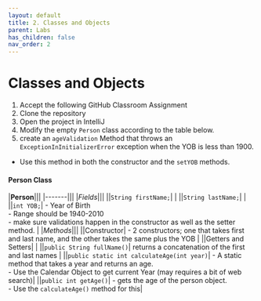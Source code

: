 ```yaml
---
layout: default
title: 2. Classes and Objects
parent: Labs
has_children: false
nav_order: 2
---
```


# Classes and Objects
1. Accept the following GitHub Classroom Assignment
2. Clone the repository
3. Open the project in IntelliJ
4. Modify the empty `Person` class according to the table below.
5. create an `ageValidation` Method that throws an `ExceptionInInitializerError` exception when the YOB is less than 1900.
  - Use this method in both the constructor and the `setYOB` methods.



#### Person Class

|**Person**|||
|-------|||
|*Fields*|||
||`String firstName;`| |
||`String lastName;`| |
||`int YOB;`| - Year of Birth <br/> - Range should be 1940-2010 <br/> - make sure validations happen in the constructor as well as the setter method. |
|*Methods*|||
||Constructor| - 2 constructors; one that takes first and last name, and the other takes the same plus the YOB |
||Getters and Setters| |
||`public String fullName()`| returns a concatenation of the first and last names |
||`public static int calculateAge(int year)`| - A static method that takes a year and returns an age. <br/> - Use the Calendar Object to get current Year (may requires a bit of web search)|
||`public int getAge()`| - gets the age of the person object. <br/> - Use the `calculateAge()` method for this|
